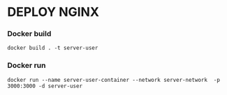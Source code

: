 # DEPLOY NGINX

### Docker build
```docker build . -t server-user```
### Docker run
```docker run --name server-user-container --network server-network  -p 3000:3000 -d server-user```